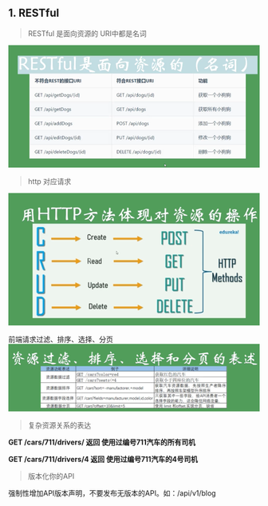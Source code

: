 ## 1. RESTful

> RESTful 是面向资源的  URI中都是名词

![avatar](https://raw.githubusercontent.com/pendd/picture/master/jpa/restful_uri.png)

> http 对应请求

![avatar](https://raw.githubusercontent.com/pendd/picture/master/jpa/restful_http.png)

前端请求过滤、排序、选择、分页
![avatar](https://raw.githubusercontent.com/pendd/picture/master/jpa/restful_request_method.png)

> 复杂资源关系的表达

**GET /cars/711/drivers/ 返回 使用过编号711汽车的所有司机**

**GET /cars/711/drivers/4 返回 使用过编号711汽车的4号司机**

> 版本化你的API

强制性增加API版本声明，不要发布无版本的API。如：/api/v1/blog